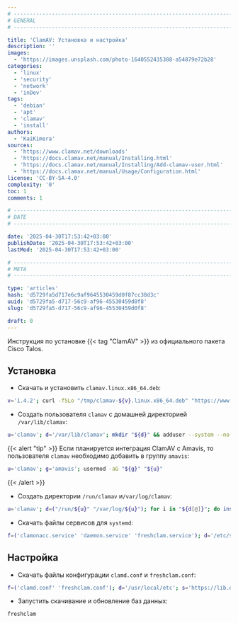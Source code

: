 ```yaml
---
# -------------------------------------------------------------------------------------------------------------------- #
# GENERAL
# -------------------------------------------------------------------------------------------------------------------- #

title: 'ClamAV: Установка и настройка'
description: ''
images:
  - 'https://images.unsplash.com/photo-1640552435388-a54879e72b28'
categories:
  - 'linux'
  - 'security'
  - 'network'
  - 'inDev'
tags:
  - 'debian'
  - 'apt'
  - 'clamav'
  - 'install'
authors:
  - 'KaiKimera'
sources:
  - 'https://www.clamav.net/downloads'
  - 'https://docs.clamav.net/manual/Installing.html'
  - 'https://docs.clamav.net/manual/Installing/Add-clamav-user.html'
  - 'https://docs.clamav.net/manual/Usage/Configuration.html'
license: 'CC-BY-SA-4.0'
complexity: '0'
toc: 1
comments: 1

# -------------------------------------------------------------------------------------------------------------------- #
# DATE
# -------------------------------------------------------------------------------------------------------------------- #

date: '2025-04-30T17:53:42+03:00'
publishDate: '2025-04-30T17:53:42+03:00'
lastMod: '2025-04-30T17:53:42+03:00'

# -------------------------------------------------------------------------------------------------------------------- #
# META
# -------------------------------------------------------------------------------------------------------------------- #

type: 'articles'
hash: 'd5729fa5d717e6c9af9645530459d0f87cc38d3c'
uuid: 'd5729fa5-d717-56c9-af96-45530459d0f8'
slug: 'd5729fa5-d717-56c9-af96-45530459d0f8'

draft: 0
---
```


Инструкция по установке {{< tag "ClamAV" >}} из официального пакета Cisco Talos.

<!--more-->

## Установка

- Скачать и установить `clamav.linux.x86_64.deb`:

```bash
v='1.4.2'; curl -fSLo "/tmp/clamav-${v}.linux.x86_64.deb" "https://www.clamav.net/downloads/production/clamav-${v}.linux.x86_64.deb" && apt install --yes "/tmp/clamav-${v}.linux.x86_64.deb"
```

- Создать пользователя `clamav` с домашней директорией `/var/lib/clamav`:

```bash
u='clamav'; d='/var/lib/clamav'; mkdir "${d}" && adduser --system --no-create-home --disabled-login --disabled-password --shell '/bin/false' --group --home "${d}" "${u}" && chown "${u}":"${u}" "${d}"
```

{{< alert "tip" >}}
Если планируется интеграция ClamAV с Amavis, то пользователя `clamav` необходимо добавить в группу `amavis`:

```bash
u='clamav'; g='amavis'; usermod -aG "${g}" "${u}"
```
{{< /alert >}}

- Создать директории `/run/clamav` и`/var/log/clamav`:

```bash
u='clamav'; d=("/run/${u}" "/var/log/${u}"); for i in "${d[@]}"; do install -d -g "${u}" -o "${u}" "${i}"; done
```

- Скачать файлы сервисов для `systemd`:

```bash
f=('clamonacc.service' 'daemon.service' 'freshclam.service'); d='/etc/systemd/system'; s='https://lib.onl/ru/2025/04/d5729fa5-d717-56c9-af96-45530459d0f8'; for i in "${f[@]}"; do curl -fsSLo "${d}/clamav-${i}" "${s}/clamav-${i}"; done
```

## Настройка

- Скачать файлы конфигурации `clamd.conf` и `freshclam.conf`:

```bash
f=('clamd.conf' 'freshclam.conf'); d='/usr/local/etc'; s='https://lib.onl/ru/2025/04/d5729fa5-d717-56c9-af96-45530459d0f8'; for i in "${f[@]}"; do curl -fsSLo "${d}/${i}" "${s}/${i}"; done
```

- Запустить скачивание и обновление баз данных:

```bash
freshclam
```
